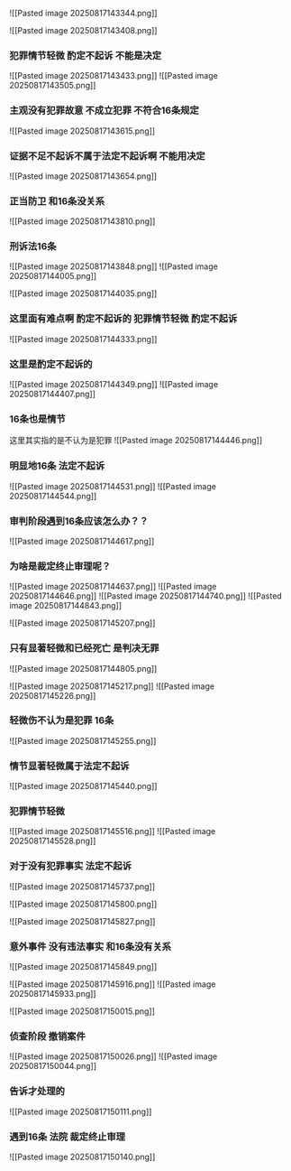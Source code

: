![[Pasted image 20250817143344.png]]

![[Pasted image 20250817143408.png]]
### 犯罪情节轻微 酌定不起诉 不能是决定
![[Pasted image 20250817143433.png]]
![[Pasted image 20250817143505.png]]
### 主观没有犯罪故意 不成立犯罪 不符合16条规定
![[Pasted image 20250817143615.png]]
### 证据不足不起诉不属于法定不起诉啊 不能用决定
![[Pasted image 20250817143654.png]]
### 正当防卫 和16条没关系
![[Pasted image 20250817143810.png]]
### 刑诉法16条
![[Pasted image 20250817143848.png]]
![[Pasted image 20250817144005.png]]

![[Pasted image 20250817144035.png]]
### 这里面有难点啊 酌定不起诉的 犯罪情节轻微 酌定不起诉
![[Pasted image 20250817144333.png]]
### 这里是酌定不起诉的
![[Pasted image 20250817144349.png]]
![[Pasted image 20250817144407.png]]

### 16条也是情节
这里其实指的是不认为是犯罪
![[Pasted image 20250817144446.png]]

### 明显地16条 法定不起诉
![[Pasted image 20250817144531.png]]
![[Pasted image 20250817144544.png]]


### 审判阶段遇到16条应该怎么办？？
![[Pasted image 20250817144617.png]]
### 为啥是裁定终止审理呢？
![[Pasted image 20250817144637.png]]
![[Pasted image 20250817144646.png]]
![[Pasted image 20250817144740.png]]
![[Pasted image 20250817144843.png]]

![[Pasted image 20250817145207.png]]


### 只有显著轻微和已经死亡 是判决无罪 
![[Pasted image 20250817144805.png]]


![[Pasted image 20250817145217.png]]
![[Pasted image 20250817145226.png]]
### 轻微伤不认为是犯罪 16条
![[Pasted image 20250817145255.png]]
### 情节显著轻微属于法定不起诉

![[Pasted image 20250817145440.png]]

### 犯罪情节轻微
![[Pasted image 20250817145516.png]]
![[Pasted image 20250817145528.png]]

### 对于没有犯罪事实 法定不起诉
![[Pasted image 20250817145737.png]]

![[Pasted image 20250817145800.png]]

![[Pasted image 20250817145827.png]]
### 意外事件 没有违法事实 和16条没有关系
![[Pasted image 20250817145849.png]]

![[Pasted image 20250817145916.png]]
![[Pasted image 20250817145933.png]]

![[Pasted image 20250817150015.png]]
### 侦查阶段 撤销案件
![[Pasted image 20250817150026.png]]
![[Pasted image 20250817150044.png]]
### 告诉才处理的
![[Pasted image 20250817150111.png]]
### 遇到16条 法院 裁定终止审理
![[Pasted image 20250817150140.png]]











